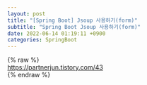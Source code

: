 ```yaml
---  
layout: post  
title: "[Spring Boot] Jsoup 사용하기(form)"  
subtitle: "Spring Boot Jsoup 사용하기(form)"  
date: 2022-06-14 01:19:11 +0900  
categories: SpringBoot  
---  
```

{% raw %}  
https://partnerjun.tistory.com/43  
{% endraw %}